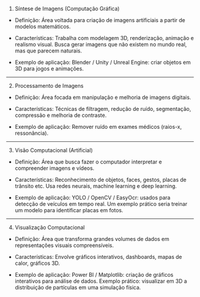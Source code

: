 1. Síntese de Imagens (Computação Gráfica)
- Definição:
Área voltada para criação de imagens artificiais a partir de modelos matemáticos.

- Características:
Trabalha com modelagem 3D, renderização, animação e realismo visual.
Busca gerar imagens que não existem no mundo real, mas que parecem naturais.

- Exemplo de aplicação: 
Blender / Unity / Unreal Engine: criar objetos em 3D para jogos e animações.

------------------------------------------------------------------------------

2. Processamento de Imagens
- Definição:
Área focada em manipulação e melhoria de imagens digitais.

- Características:
Técnicas de filtragem, redução de ruído, segmentação, compressão e melhoria de contraste.

- Exemplo de aplicação: 
Remover ruído em exames médicos (raios-x, ressonância).

------------------------------------------------------------------------------

3. Visão Computacional (Artificial)
- Definição:
Área que busca fazer o computador interpretar e compreender imagens e vídeos.

- Características:
Reconhecimento de objetos, faces, gestos, placas de trânsito etc.
Usa redes neurais, machine learning e deep learning.

- Exemplo de aplicação: 
YOLO / OpenCV / EasyOcr: usados para detecção de veículos em tempo real.
Um exemplo prático seria treinar um modelo para identificar placas em fotos.

------------------------------------------------------------------------------

4. Visualização Computacional

- Definição:
Área que transforma grandes volumes de dados em representações visuais compreensíveis.

- Características:
Envolve gráficos interativos, dashboards, mapas de calor, gráficos 3D.

- Exemplo de aplicação:
Power BI / Matplotlib: criação de gráficos interativos para análise de dados.
Exemplo prático: visualizar em 3D a distribuição de partículas em uma simulação física.
